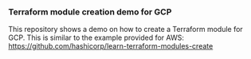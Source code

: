 ### Terraform module creation demo for GCP

This repository shows a demo on how to create a Terraform module for GCP.
This is similar to the example provided for AWS: https://github.com/hashicorp/learn-terraform-modules-create
